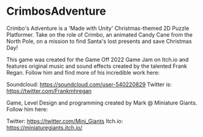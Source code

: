 # CrimbosAdventure

Crimbo's Adventure is a 'Made with Unity' Christmas-themed 2D Puzzle Platformer. Take on the role of Crimbo, an animated Candy Cane from the North Pole, on a mission
to find Santa's lost presents and save Christmas Day!

This game was created for the Game Off 2022 Game Jam on Itch.io and features original music and sound effects created by the talented Frank Regan. Follow him and find
more of his incredible work here: 

Soundcloud: https://soundcloud.com/user-540220829
Twitter is: https://twitter.com/Frankmhregan

Game, Level Design and programming created by Mark @ Miniature Giants. Follow him here:

Twitter: https://twitter.com/Mini_Giants
Itch.io: https://miniaturegiants.itch.io/
